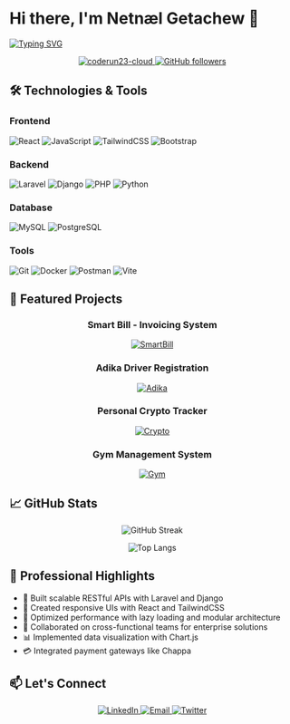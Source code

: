 # Hi there, I'm Netnæl Getachew 👋

[![Typing SVG](https://readme-typing-svg.demolab.com?font=Fira+Code&weight=600&size=24&pause=1000&color=4F46E5&width=435&lines=FullStack+Web+Developer;Laravel+%7C+React+%7C+Django+Expert;Clean+Code+Enthusiast)](https://git.io/typing-svg)

<p align="center">
  <a href="https://github.com/coderun23-cloud">
    <img src="https://komarev.com/ghpvc/?username=coderun23-cloud&label=Profile%20views&color=0e75b6&style=flat" alt="coderun23-cloud" />
  </a>
  <a href="https://github.com/coderun23-cloud?tab=followers">
    <img src="https://img.shields.io/github/followers/coderun23-cloud?label=Followers&style=social" alt="GitHub followers">
  </a>
</p>

## 🛠️ Technologies & Tools

### Frontend
![React](https://img.shields.io/badge/-React-61DAFB?logo=react&logoColor=white&style=flat)
![JavaScript](https://img.shields.io/badge/-JavaScript-F7DF1E?logo=javascript&logoColor=black&style=flat)
![TailwindCSS](https://img.shields.io/badge/-TailwindCSS-38B2AC?logo=tailwind-css&logoColor=white&style=flat)
![Bootstrap](https://img.shields.io/badge/-Bootstrap-7952B3?logo=bootstrap&logoColor=white&style=flat)

### Backend
![Laravel](https://img.shields.io/badge/-Laravel-FF2D20?logo=laravel&logoColor=white&style=flat)
![Django](https://img.shields.io/badge/-Django-092E20?logo=django&logoColor=white&style=flat)
![PHP](https://img.shields.io/badge/-PHP-777BB4?logo=php&logoColor=white&style=flat)
![Python](https://img.shields.io/badge/-Python-3776AB?logo=python&logoColor=white&style=flat)

### Database
![MySQL](https://img.shields.io/badge/-MySQL-4479A1?logo=mysql&logoColor=white&style=flat)
![PostgreSQL](https://img.shields.io/badge/-PostgreSQL-4169E1?logo=postgresql&logoColor=white&style=flat)

### Tools
![Git](https://img.shields.io/badge/-Git-F05032?logo=git&logoColor=white&style=flat)
![Docker](https://img.shields.io/badge/-Docker-2496ED?logo=docker&logoColor=white&style=flat)
![Postman](https://img.shields.io/badge/-Postman-FF6C37?logo=postman&logoColor=white&style=flat)
![Vite](https://img.shields.io/badge/-Vite-646CFF?logo=vite&logoColor=white&style=flat)

## 🚀 Featured Projects

<div align="center">

### Smart Bill - Invoicing System
[![SmartBill](https://github-readme-stats.vercel.app/api/pin/?username=coderun23-cloud&repo=Smart_Bill&theme=radical&show_owner=true)](https://github.com/coderun23-cloud/Smart_Bill)

### Adika Driver Registration
[![Adika](https://github-readme-stats.vercel.app/api/pin/?username=coderun23-cloud&repo=driver_registration&theme=radical&show_owner=true)](https://github.com/coderun23-cloud/driver_registration)

### Personal Crypto Tracker
[![Crypto](https://github-readme-stats.vercel.app/api/pin/?username=coderun23-cloud&repo=Personal-crypto-tracker&theme=radical&show_owner=true)](https://github.com/coderun23-cloud/Personal-crypto-tracker)

### Gym Management System
[![Gym](https://github-readme-stats.vercel.app/api/pin/?username=coderun23-cloud&repo=gym_manegement_system&theme=radical&show_owner=true)](https://github.com/coderun23-cloud/gym_manegement_system)

</div>

## 📈 GitHub Stats

<div align="center">
  
![GitHub Streak](https://streak-stats.demolab.com?user=coderun23-cloud&theme=radical&hide_border=true&date_format=M%20j%5B%2C%20Y%5D)
  
![Top Langs](https://github-readme-stats.vercel.app/api/top-langs/?username=coderun23-cloud&layout=compact&theme=radical&hide_border=true)

</div>

## 🌟 Professional Highlights

- 🔧 Built scalable RESTful APIs with Laravel and Django
- 🎨 Created responsive UIs with React and TailwindCSS
- 🚀 Optimized performance with lazy loading and modular architecture
- 🤝 Collaborated on cross-functional teams for enterprise solutions
- 📊 Implemented data visualization with Chart.js
- 💳 Integrated payment gateways like Chappa

## 📫 Let's Connect

<p align="center">
  <a href="https://linkedin.com/in/yourprofile" target="_blank">
    <img src="https://img.shields.io/badge/-LinkedIn-0A66C2?logo=linkedin&logoColor=white&style=for-the-badge" alt="LinkedIn">
  </a>
  <a href="mailto:your.email@example.com">
    <img src="https://img.shields.io/badge/-Email-EA4335?logo=gmail&logoColor=white&style=for-the-badge" alt="Email">
  </a>
  <a href="https://twitter.com/yourhandle" target="_blank">
    <img src="https://img.shields.io/badge/-Twitter-1DA1F2?logo=twitter&logoColor=white&style=for-the-badge" alt="Twitter">
  </a>
</p>
